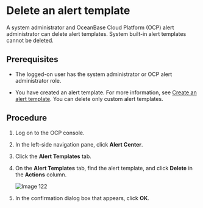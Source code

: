# Delete an alert template

A system administrator and OceanBase Cloud Platform (OCP) alert administrator can delete alert templates. System built-in alert templates cannot be deleted. 

## Prerequisites

* The logged-on user has the system administrator or OCP alert administrator role. 

* You have created an alert template. For more information, see [Create an alert template](../400.manage-alert-templates/100.create-an-alert-template.md). You can delete only custom alert templates. 

## Procedure

1. Log on to the OCP console. 

2. In the left-side navigation pane, click **Alert Center**. 

3. Click the **Alert Templates** tab. 

4. On the **Alert Templates** tab, find the alert template, and click **Delete** in the **Actions** column. 

   ![Image 122](https://obbusiness-private.oss-cn-shanghai.aliyuncs.com/doc/img/ocp/401/%E5%88%A0%E9%99%A4%E5%91%8A%E8%AD%A6%E6%A8%A1%E6%9D%BF1.png)

5. In the confirmation dialog box that appears, click **OK**. 
